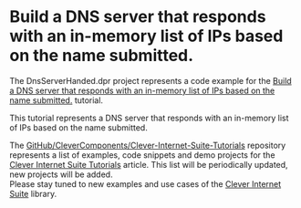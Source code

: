 # Build a DNS server that responds with an in-memory list of IPs based on the name submitted.

The DnsServerHanded.dpr project represents a code example for the [Build a DNS server that responds with an in-memory list of IPs based on the name submitted.](https://www.clevercomponents.com/portal/kb/a89/build-a-dns-server-that-responds-with-an-in-memory-list-of-ips-based-on-the-name-submitted_.aspx) tutorial.   

This tutorial represents a DNS server that responds with an in-memory list of IPs based on the name submitted.   

The [GitHub/CleverComponents/Clever-Internet-Suite-Tutorials](https://github.com/CleverComponents/Clever-Internet-Suite-Tutorials) repository represents a list of examples, code snippets and demo projects for the [Clever Internet Suite Tutorials](https://www.clevercomponents.com/articles/article035/) article. This list will be periodically updated, new projects will be added.   
Please stay tuned to new examples and use cases of the [Clever Internet Suite](https://www.clevercomponents.com/products/inetsuite/) library.
